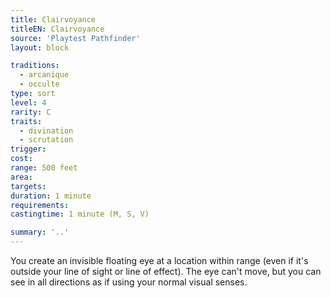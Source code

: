 ```yaml
---
title: Clairvoyance
titleEN: Clairvoyance
source: 'Playtest Pathfinder'
layout: block

traditions:
  - arcanique
  - occulte
type: sort
level: 4
rarity: C
traits:
  - divination
  - scrutation
trigger: 
cost: 
range: 500 feet
area: 
targets: 
duration: 1 minute
requirements: 
castingtime: 1 minute (M, S, V)

summary: '..'
---
```

You create an invisible floating eye at a location within range (even if it's outside your line of sight or line of effect). The eye can't move, but you can see in all directions as if using your normal visual senses.